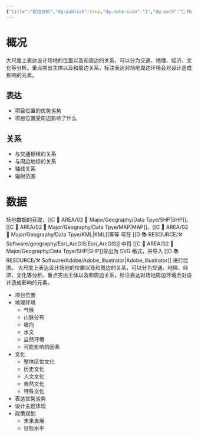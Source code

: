 ```yaml
---
{"title":"区位分析","dg-publish":true,"dg-note-icon":"1","dg-path":"🌳 Major/Chart/01 前期分析/区位分析.md","permalink":"/🌳 Major/Chart/01 前期分析/区位分析/","dgPassFrontmatter":true,"noteIcon":"1","created":"2024-07-04T13:45:17.000+08:00","updated":"2024-11-05T23:48:30.012+08:00"}
---
```


# 概况
大尺度上表达设计场地的位置以及和周边的关系，可以分为交通、地理、经济、文化等分析。重点突出主体以及和周边关系，标注表达对场地周边环境会对设计造成影响的元素。
## 表达
-   项目位置的优势劣势
-   项目位置受周边影响了什么
## 关系
-   与交通枢纽的关系    
-   与周边地标的关系
-   轴线关系
-   辐射范围
# 数据
场地数据的获取，[[C 📔 AREA/02 🌳 Major/Geography/Data Tpye/SHP\|SHP]]、[[C 📔 AREA/02 🌳 Major/Geography/Data Tpye/MAP\|MAP]]、[[C 📔 AREA/02 🌳 Major/Geography/Data Tpye/KML\|KML]]等等
可在 [[D 📚 RESOURCE/⚒️ Software/geography/Esri_ArcGIS\|Esri_ArcGIS]] 中将 [[C 📔 AREA/02 🌳 Major/Geography/Data Tpye/SHP\|SHP]]导出为 SVG 格式，并导入 [[D 📚 RESOURCE/⚒️ Software/Adobe/Adobe_Illustrator\|Adobe_Illustrator]] 进行绘图。
大尺度上表达设计场地的位置以及和周边的关系，可以分为交通、地理、经济、文化等分析。重点突出主体以及和周边关系，标注表达对场地周边环境会对设计造成影响的元素。
-   项目位置  
-   地理环境  
	-   气候  
	-   山脉分布
	-   坡向  
	-   水文
	-   自然环境  
	-   可能影响的因素  
-   文化  
	-   整体区位文化  
	-   历史文化  
	-   人文文化  
	-   自然文化  
	-   特殊文化  
-   表达优势劣势  
-   设计主题体现  
-   政策规划  
	-   未来发展
	-   目标水平
